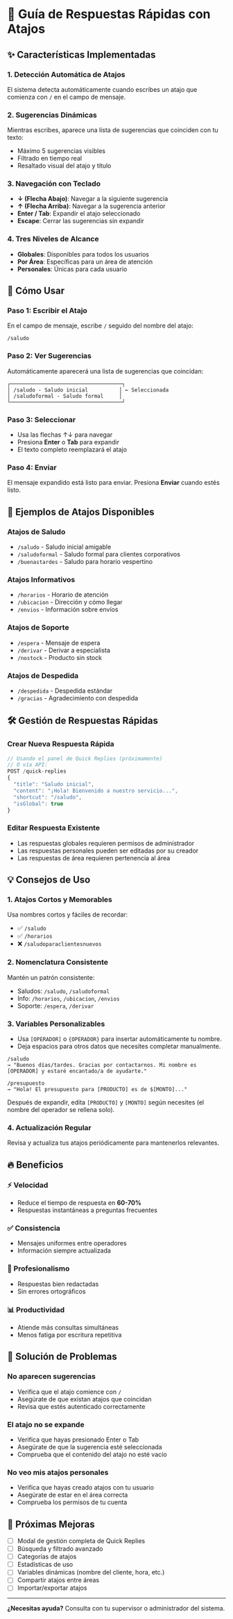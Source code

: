 # 🚀 Guía de Respuestas Rápidas con Atajos

## ✨ Características Implementadas

### 1. **Detección Automática de Atajos**

El sistema detecta automáticamente cuando escribes un atajo que comienza con `/` en el campo de mensaje.

### 2. **Sugerencias Dinámicas**

Mientras escribes, aparece una lista de sugerencias que coinciden con tu texto:

- Máximo 5 sugerencias visibles
- Filtrado en tiempo real
- Resaltado visual del atajo y título

### 3. **Navegación con Teclado**

- **↓ (Flecha Abajo)**: Navegar a la siguiente sugerencia
- **↑ (Flecha Arriba)**: Navegar a la sugerencia anterior
- **Enter / Tab**: Expandir el atajo seleccionado
- **Escape**: Cerrar las sugerencias sin expandir

### 4. **Tres Niveles de Alcance**

- **Globales**: Disponibles para todos los usuarios
- **Por Área**: Específicas para un área de atención
- **Personales**: Únicas para cada usuario

## 🎯 Cómo Usar

### Paso 1: Escribir el Atajo

En el campo de mensaje, escribe `/` seguido del nombre del atajo:

```
/saludo
```

### Paso 2: Ver Sugerencias

Automáticamente aparecerá una lista de sugerencias que coincidan:

```
┌────────────────────────────────────┐
│ /saludo - Saludo inicial          │ ← Seleccionada
│ /saludoformal - Saludo formal     │
└────────────────────────────────────┘
```

### Paso 3: Seleccionar

- Usa las flechas ↑↓ para navegar
- Presiona **Enter** o **Tab** para expandir
- El texto completo reemplazará el atajo

### Paso 4: Enviar

El mensaje expandido está listo para enviar. Presiona **Enviar** cuando estés listo.

## 📝 Ejemplos de Atajos Disponibles

### Atajos de Saludo

- `/saludo` - Saludo inicial amigable
- `/saludoformal` - Saludo formal para clientes corporativos
- `/buenastardes` - Saludo para horario vespertino

### Atajos Informativos

- `/horarios` - Horario de atención
- `/ubicacion` - Dirección y cómo llegar
- `/envios` - Información sobre envíos

### Atajos de Soporte

- `/espera` - Mensaje de espera
- `/derivar` - Derivar a especialista
- `/nostock` - Producto sin stock

### Atajos de Despedida

- `/despedida` - Despedida estándar
- `/gracias` - Agradecimiento con despedida

## 🛠️ Gestión de Respuestas Rápidas

### Crear Nueva Respuesta Rápida

```typescript
// Usando el panel de Quick Replies (próximamente)
// O vía API:
POST /quick-replies
{
  "title": "Saludo inicial",
  "content": "¡Hola! Bienvenido a nuestro servicio...",
  "shortcut": "/saludo",
  "isGlobal": true
}
```

### Editar Respuesta Existente

- Las respuestas globales requieren permisos de administrador
- Las respuestas personales pueden ser editadas por su creador
- Las respuestas de área requieren pertenencia al área

## 💡 Consejos de Uso

### 1. **Atajos Cortos y Memorables**

Usa nombres cortos y fáciles de recordar:

- ✅ `/saludo`
- ✅ `/horarios`
- ❌ `/saludoparaclientesnuevos`

### 2. **Nomenclatura Consistente**

Mantén un patrón consistente:

- Saludos: `/saludo`, `/saludoformal`
- Info: `/horarios`, `/ubicacion`, `/envios`
- Soporte: `/espera`, `/derivar`

### 3. **Variables Personalizables**

- Usa `[OPERADOR]` o `{OPERADOR}` para insertar automáticamente tu nombre.
- Deja espacios para otros datos que necesites completar manualmente.

```
/saludo
→ "Buenos días/tardes. Gracias por contactarnos. Mi nombre es [OPERADOR] y estaré encantado/a de ayudarte."

/presupuesto
→ "Hola! El presupuesto para [PRODUCTO] es de $[MONTO]..."
```

Después de expandir, edita `[PRODUCTO]` y `[MONTO]` según necesites (el nombre del operador se rellena solo).

### 4. **Actualización Regular**

Revisa y actualiza tus atajos periódicamente para mantenerlos relevantes.

## 🔥 Beneficios

### ⚡ Velocidad

- Reduce el tiempo de respuesta en **60-70%**
- Respuestas instantáneas a preguntas frecuentes

### ✅ Consistencia

- Mensajes uniformes entre operadores
- Información siempre actualizada

### 🎨 Profesionalismo

- Respuestas bien redactadas
- Sin errores ortográficos

### 📊 Productividad

- Atiende más consultas simultáneas
- Menos fatiga por escritura repetitiva

## 🐛 Solución de Problemas

### No aparecen sugerencias

- Verifica que el atajo comience con `/`
- Asegúrate de que existan atajos que coincidan
- Revisa que estés autenticado correctamente

### El atajo no se expande

- Verifica que hayas presionado Enter o Tab
- Asegúrate de que la sugerencia esté seleccionada
- Comprueba que el contenido del atajo no esté vacío

### No veo mis atajos personales

- Verifica que hayas creado atajos con tu usuario
- Asegúrate de estar en el área correcta
- Comprueba los permisos de tu cuenta

## 🚀 Próximas Mejoras

- [ ] Modal de gestión completa de Quick Replies
- [ ] Búsqueda y filtrado avanzado
- [ ] Categorías de atajos
- [ ] Estadísticas de uso
- [ ] Variables dinámicas (nombre del cliente, hora, etc.)
- [ ] Compartir atajos entre áreas
- [ ] Importar/exportar atajos

---

**¿Necesitas ayuda?** Consulta con tu supervisor o administrador del sistema.
